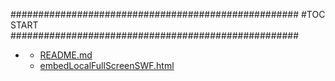 







####################################################
#TOC START
####################################################
* [](.//README.md)
    * [README.md](./README.md)
    * [embedLocalFullScreenSWF.html](./embedLocalFullScreenSWF.html)

